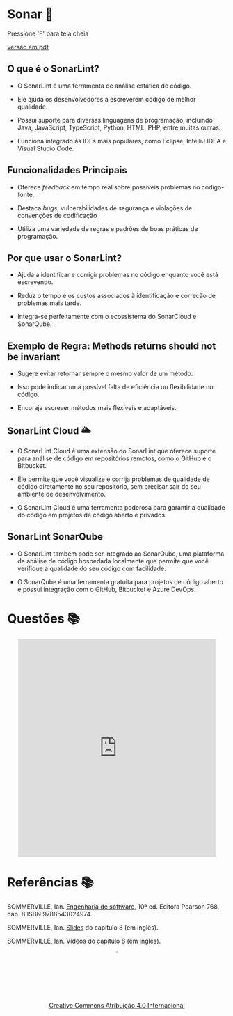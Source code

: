 <!-- .slide:  data-background-opacity="0.3" data-background-image="img/title.jpg"
data-transition="convex"  -->
# Sonar 🚀
<!-- .element: style="margin-bottom:100px; font-size: 50px; color:white; font-family: Marker Felt;" -->

Pressione 'F' para tela cheia
<!-- .element: style="font-size: small; color:white;" -->

[versão em pdf](?print-pdf)
<!-- .element: style="font-size: small;" -->


<!-- .slide: data-background="#185449" data-transition="convex"  -->
## O que é o SonarLint?
<!-- .element: style="margin-bottom:50px; font-size: 40px; font-family: Marker Felt; color:#F5F5F5" -->

- O SonarLint é uma ferramenta de análise estática de código.
<!-- .element: style="margin-bottom:50px; font-size: 23px; font-family: arial; color:#F5F5F5" -->

- Ele ajuda os desenvolvedores a escreverem código de melhor qualidade.
<!-- .element: style="margin-bottom:50px; font-size: 23px; font-family: arial; color:#F5F5F5" -->

- Possui suporte para diversas linguagens de programação, incluindo Java,
JavaScript, TypeScript, Python, HTML, PHP, entre muitas outras.
<!-- .element: style="margin-bottom:50px; font-size: 23px; font-family: arial; color:#F5F5F5" -->

- Funciona integrado às IDEs mais populares, como Eclipse, IntelliJ IDEA e
Visual Studio Code.
<!-- .element: style="margin-bottom:50px; font-size: 23px; font-family: arial; color:#F5F5F5" -->


<!-- .slide: data-background="#185449" data-transition="convex"  -->
## Funcionalidades Principais
<!-- .element: style="margin-bottom:50px; font-size: 40px; font-family: Marker Felt; color:#F5F5F5" -->

- Oferece _feedback_ em tempo real sobre possíveis problemas no código-fonte.
<!-- .element: style="margin-bottom:50px; font-size: 23px; font-family: arial; color:#F5F5F5" -->

- Destaca _bugs_, vulnerabilidades de segurança e violações de convenções de
codificação
<!-- .element: style="margin-bottom:50px; font-size: 23px; font-family: arial; color:#F5F5F5" -->

- Utiliza uma variedade de regras e padrões de boas práticas de programação.
<!-- .element: style="margin-bottom:50px; font-size: 23px; font-family: arial; color:#F5F5F5" -->


<!-- .slide: data-background="#185449" data-transition="convex"  -->
## Por que usar o SonarLint?
<!-- .element: style="margin-bottom:50px; font-size: 40px; font-family: Marker Felt; color:#F5F5F5" -->

- Ajuda a identificar e corrigir problemas no código enquanto você está
escrevendo.
<!-- .element: style="margin-bottom:50px; font-size: 23px; font-family: arial; color:#F5F5F5" -->

- Reduz o tempo e os custos associados à identificação e correção de problemas
mais tarde.
<!-- .element: style="margin-bottom:50px; font-size: 23px; font-family: arial; color:#F5F5F5" -->

- Integra-se perfeitamente com o ecossistema do SonarCloud e SonarQube.
<!-- .element: style="margin-bottom:50px; font-size: 23px; font-family: arial; color:#F5F5F5" -->


<!-- .slide: data-background="#185449" data-transition="convex"  -->
## Exemplo de Regra: Methods returns should not be invariant
<!-- .element: style="margin-bottom:50px; font-size: 40px; font-family: Marker Felt; color:#F5F5F5" -->

- Sugere evitar retornar sempre o mesmo valor de um método.
<!-- .element: style="margin-bottom:50px; font-size: 23px; font-family: arial; color:#F5F5F5" -->

- Isso pode indicar uma possível falta de eficiência ou flexibilidade no código.
<!-- .element: style="margin-bottom:50px; font-size: 23px; font-family: arial; color:#F5F5F5" -->

- Encoraja escrever métodos mais flexíveis e adaptáveis.
<!-- .element: style="margin-bottom:50px; font-size: 23px; font-family: arial; color:#F5F5F5" -->


<!-- .slide: data-background="#185449" data-transition="convex"  -->
## SonarLint Cloud 🌥️
<!-- .element: style="margin-bottom:50px; font-size: 40px; font-family: Marker Felt; color:#F5F5F5" -->

- O SonarLint Cloud é uma extensão do SonarLint que oferece suporte para
análise de código em repositórios remotos, como o GitHub e o Bitbucket.
<!-- .element: style="margin-bottom:50px; font-size: 23px; font-family: arial; color:#F5F5F5" -->

- Ele permite que você visualize e corrija problemas de qualidade de código
diretamente no seu repositório, sem precisar sair do seu ambiente de
desenvolvimento.
<!-- .element: style="margin-bottom:50px; font-size: 23px; font-family: arial; color:#F5F5F5" -->

- O SonarLint Cloud é uma ferramenta poderosa para garantir a qualidade do
código em projetos de código aberto e privados.
<!-- .element: style="margin-bottom:50px; font-size: 23px; font-family: arial; color:#F5F5F5" -->


<!-- .slide: data-background="#185449" data-transition="convex"  -->
## SonarLint SonarQube
<!-- .element: style="margin-bottom:50px; font-size: 40px; font-family: Marker Felt; color:#F5F5F5" -->

- O SonarLint também pode ser integrado ao SonarQube, uma plataforma de
análise de código hospedada localmente que permite que você verifique a
qualidade do seu código com facilidade.
<!-- .element: style="margin-bottom:50px; font-size: 23px; font-family: arial; color:#F5F5F5" -->

- O SonarQube é uma ferramenta gratuita para projetos de código aberto e
possui integração com o GitHub, Bitbucket e Azure DevOps.
<!-- .element: style="margin-bottom:50px; font-size: 23px; font-family: arial; color:#F5F5F5" -->


<!-- .slide: data-background="#C9E66A" data-transition="zoom"  -->
# Questões 📚
<!-- .element: style="margin-bottom:50px; font-size: 40px; font-family: Marker Felt;" -->

<center>
    <iframe src="https://vvs.rpmhub.dev/sonar/slides/questions.html"
        title="Sonar" width="90%" height="500" style="border:none;">
    </iframe>
</center>


<!-- .slide: data-background="#185449" data-transition="convex"  -->
# Referências 📚
<!-- .element: style="margin-bottom:50px; font-size: 40px; font-family: Marker Felt; color:#F5F5F5" -->

SOMMERVILLE, Ian. [Engenharia de software](https://biblioteca.ifrs.edu.br/pergamum_ifrs/biblioteca_s/acesso_login.php?cod_acervo_acessibilidade=5030950&acesso=aHR0cHM6Ly9taWRkbGV3YXJlLWJ2LmFtNC5jb20uYnIvU1NPL2lmcnMvOTc4ODU0MzAyNDk3NA==&label=acesso%20restrito), 10ª ed. Editora Pearson 768, cap. 8 ISBN 9788543024974.
<!-- .element: style="margin-bottom:50px; font-size: 23px; font-family: arial; color:#F5F5F5" -->

SOMMERVILLE, Ian. [Slides](https://iansommerville.com/software-engineering-book/slides/) do capítulo 8 (em inglês).
<!-- .element: style="margin-bottom:50px; font-size: 23px; font-family: arial; color:#F5F5F5" -->

SOMMERVILLE, Ian. [Vídeos](https://iansommerville.com/software-engineering-book/videos/imp/) do capítulo 8 (em inglês).
<!-- .element: style="margin-bottom:40px; font-size: 23px; font-family: arial; color:#F5F5F5" -->

<center>
<a href="https://rpmhub.dev" target="blanck"><img src="../../imgs/logo.png" alt="Rodrigo Prestes Machado" width="3%" height="3%" border=0 style="border:0; text-decoration:none; outline:none"></a><br/>
<a rel="license" href="http://creativecommons.org/licenses/by/4.0/">Creative Commons Atribuição 4.0 Internacional</a>
</center>
  <!-- .element: style="margin-top:150px; font-size: 15px; font-family: Bradley Hand" -->